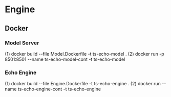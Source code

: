 # Engine

## Docker

### Model Server
(1) docker build --file Model.Dockerfile -t ts-echo-model .
(2) docker run -p 8501:8501 --name ts-echo-model-cont -t ts-echo-model

### Echo Engine
(1) docker build --file Engine.Dockerfile -t ts-echo-engine .
(2) docker run --name ts-echo-engine-cont -t ts-echo-engine

